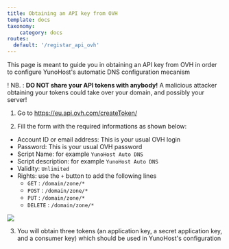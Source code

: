 ```yaml
---
title: Obtaining an API key from OVH
template: docs
taxonomy:
    category: docs
routes:
  default: '/registar_api_ovh'
---
```


This page is meant to guide you in obtaining an API key from OVH in order to configure YunoHost's automatic DNS configuration mecanism

! NB. : **DO NOT share your API tokens with anybody!** A malicious attacker obtaining your tokens could take over your domain, and possibly your server!

1. Go to https://eu.api.ovh.com/createToken/

2. Fill the form with the required informations as shown below:

- Account ID or email address: This is your usual OVH login
- Password: This is your usual OVH password
- Script Name: for example `YunoHost Auto DNS`
- Script description: for example `YunoHost Auto DNS`
- Validity: `Unlimited`
- Rights: use the `+` button to add the following lines
    - `GET` : `/domain/zone/*`
    - `POST` : `/domain/zone/*`
    - `PUT` : `/domain/zone/*`
    - `DELETE` : `/domain/zone/*`

![](image://registrar_api_ovh_1.png?resize=800)

3. You will obtain three tokens (an application key, a secret application key, and a consumer key) which should be used in YunoHost's configuration

